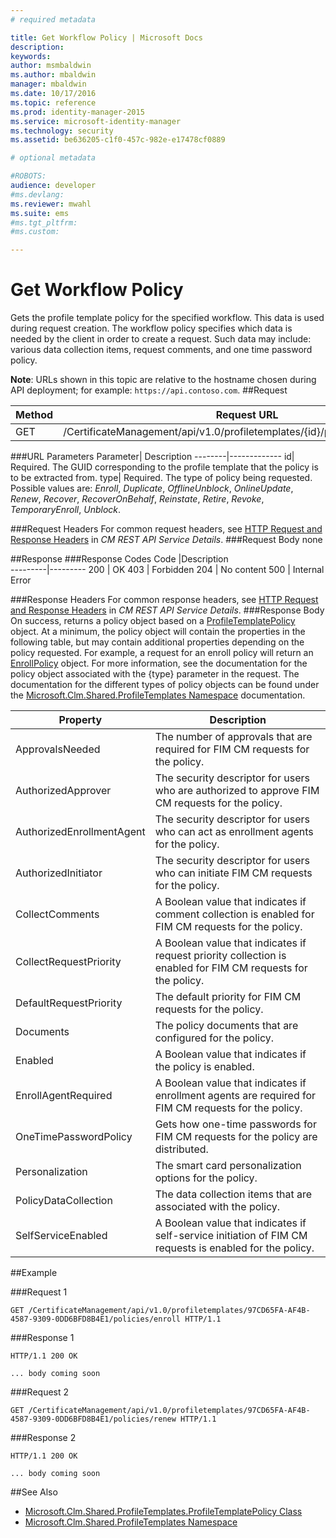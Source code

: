 ```yaml
---
# required metadata

title: Get Workflow Policy | Microsoft Docs
description:
keywords:
author: msmbaldwin
ms.author: mbaldwin
manager: mbaldwin
ms.date: 10/17/2016
ms.topic: reference
ms.prod: identity-manager-2015
ms.service: microsoft-identity-manager
ms.technology: security
ms.assetid: be636205-c1f0-457c-982e-e17478cf0889

# optional metadata

#ROBOTS:
audience: developer
#ms.devlang:
ms.reviewer: mwahl
ms.suite: ems
#ms.tgt_pltfrm:
#ms.custom:

---
```


# Get Workflow Policy
Gets the profile template policy for the specified workflow. This data is used during request creation. The workflow policy specifies which data is needed by the client in order to create a request. Such data may include: various data collection items, request comments, and one time password policy.

**Note**: URLs shown in this topic are relative to the hostname chosen during API deployment; for example: `https://api.contoso.com`.
##Request


Method  |Request URL  
---------|---------
GET     |/CertificateManagement/api/v1.0/profiletemplates/{id}/policy/workflow/{type}

###URL Parameters
Parameter| Description
--------|-------------
id| Required. The GUID corresponding to the profile template that the policy is to be extracted from.
type| Required. The type of policy being requested. Possible values are: *Enroll*, *Duplicate*, *OfflineUnblock*, *OnlineUpdate*, *Renew*, *Recover*, *RecoverOnBehalf*, *Reinstate*, *Retire*, *Revoke*, *TemporaryEnroll*, *Unblock*.

###Request Headers
For common request headers, see [HTTP Request and Response Headers](certificate-management-rest-api-service-details.md#http-request-and-response-headers) in *CM REST API Service Details*.
###Request Body
none

##Response
###Response Codes
Code  |Description  
---------|---------
200     | OK
403 | Forbidden
204 | No content
500 | Internal Error

###Response Headers
For common response headers, see [HTTP Request and Response Headers](certificate-management-rest-api-service-details.md#http-request-and-response-headers) in *CM REST API Service Details*.
###Response Body
On success, returns a policy object based on a [ProfileTemplatePolicy](https://msdn.microsoft.com/library/windows/desktop/microsoft.clm.shared.profiletemplates.profiletemplatepolicy.aspx) object. At a minimum, the policy object will contain the properties in the following table, but may contain additional properties depending on the policy requested. For example, a request for an enroll policy will return an [EnrollPolicy](https://msdn.microsoft.com/library/windows/desktop/microsoft.clm.shared.profiletemplates.enrollpolicy.aspx) object. For more information, see the documentation for the policy object associated with the {type} parameter in the request. The documentation for the different types of policy objects can be found under the [Microsoft.Clm.Shared.ProfileTemplates Namespace](https://msdn.microsoft.com/library/windows/desktop/microsoft.clm.shared.profiletemplates.aspx) documentation.

Property | Description
---------|------------
ApprovalsNeeded | The number of approvals that are required for FIM CM requests for the policy.
AuthorizedApprover | The security descriptor for users who are authorized to approve FIM CM requests for the policy.
AuthorizedEnrollmentAgent | The security descriptor for users who can act as enrollment agents for the policy.
AuthorizedInitiator | The security descriptor for users who can initiate FIM CM requests for the policy.
CollectComments | A Boolean value that indicates if comment collection is enabled for FIM CM requests for the policy.
CollectRequestPriority | A Boolean value that indicates if request priority collection is enabled for FIM CM requests for the policy.
DefaultRequestPriority | The default priority for FIM CM requests for the policy.
Documents | The policy documents that are configured for the policy.
Enabled | A Boolean value that indicates if the policy is enabled.
EnrollAgentRequired | A Boolean value that indicates if enrollment agents are required for FIM CM requests for the policy.
OneTimePasswordPolicy | Gets how one-time passwords for FIM CM requests for the policy are distributed.
Personalization | The smart card personalization options for the policy.
PolicyDataCollection | The data collection items that are associated with the policy.
SelfServiceEnabled | A Boolean value that indicates if self-service initiation of FIM CM requests is enabled for the policy.

##Example

###Request 1
```
GET /CertificateManagement/api/v1.0/profiletemplates/97CD65FA-AF4B-4587-9309-0DD6BFD8B4E1/policies/enroll HTTP/1.1
```
###Response 1
```
HTTP/1.1 200 OK

... body coming soon
```       
###Request 2
```
GET /CertificateManagement/api/v1.0/profiletemplates/97CD65FA-AF4B-4587-9309-0DD6BFD8B4E1/policies/renew HTTP/1.1
```
###Response 2
```
HTTP/1.1 200 OK

... body coming soon
```       
##See Also

- [Microsoft.Clm.Shared.ProfileTemplates.ProfileTemplatePolicy Class](https://msdn.microsoft.com/library/windows/desktop/microsoft.clm.shared.profiletemplates.profiletemplatepolicy.aspx)
- [Microsoft.Clm.Shared.ProfileTemplates Namespace](https://msdn.microsoft.com/library/windows/desktop/microsoft.clm.shared.profiletemplates.aspx)
